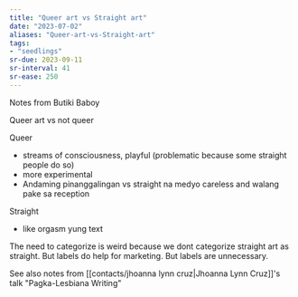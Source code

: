 ```yaml
---
title: "Queer art vs Straight art"
date: "2023-07-02"
aliases: "Queer-art-vs-Straight-art"
tags:
- "seedlings"
sr-due: 2023-09-11
sr-interval: 41
sr-ease: 250
---
```


Notes from Butiki Baboy

Queer art vs not queer

Queer
- streams of consciousness, playful (problematic because some straight people do so)
- more experimental
- Andaming pinanggalingan vs straight na medyo careless and walang pake sa reception

Straight
- like orgasm yung text

The need to categorize is weird because we dont categorize straight art as straight. But labels do help for marketing. But labels are unnecessary.

See also notes from [[contacts/jhoanna lynn cruz|Jhoanna Lynn Cruz]]'s talk "Pagka-Lesbiana Writing"
